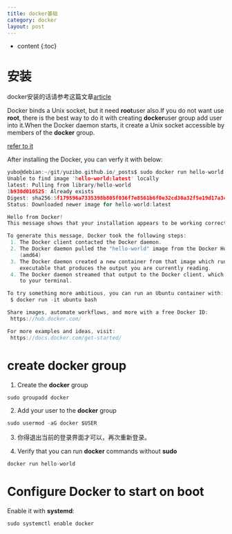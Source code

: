 ```yaml
---
title: docker基础
category: docker
layout: post
---
```

* content
{:toc}

# 安装
docker安装的话请参考这篇文章[article](https://www.howtoing.com/how-to-install-and-use-docker-on-debian-9/)

Docker binds a Unix socket, but it need **root**user also.If you do not want use **root**, there is the best way to do it with creating **docker**user group add user into it.When the Docker daemon starts, it create a Unix socket accessible by members of the **docker** group.

[refer to it](https://docs.docker.com/install/linux/linux-postinstall/)

After installing the Docker, you can verfy it with below:

```c
yubo@debian:~/git/yuzibo.github.io/_posts$ sudo docker run hello-world
Unable to find image 'hello-world:latest' locally
latest: Pulling from library/hello-world
1b930d010525: Already exists
Digest: sha256:5f179596a7335398b805f036f7e8561b6f0e32cd30a32f5e19d17a3cda6cc33d
Status: Downloaded newer image for hello-world:latest

Hello from Docker!
This message shows that your installation appears to be working correctly.

To generate this message, Docker took the following steps:
 1. The Docker client contacted the Docker daemon.
 2. The Docker daemon pulled the "hello-world" image from the Docker Hub.
    (amd64)
 3. The Docker daemon created a new container from that image which runs the
    executable that produces the output you are currently reading.
 4. The Docker daemon streamed that output to the Docker client, which sent it
    to your terminal.

To try something more ambitious, you can run an Ubuntu container with:
 $ docker run -it ubuntu bash

Share images, automate workflows, and more with a free Docker ID:
 https://hub.docker.com/

For more examples and ideas, visit:
 https://docs.docker.com/get-started/

```

# create docker group

1. Create the **docker** group
```c
sudo groupadd docker
```

2. Add your user to the **docker** group
```c
sudo usermod -aG docker $USER
```

3. 你得退出当前的登录界面才可以，再次重新登录。

4. Verify that you can run **docker** commands without **sudo**
```c
docker run hello-world
```

# Configure Docker to start on boot

Enable it with **systemd**:
```c
sudo systemctl enable docker
```
